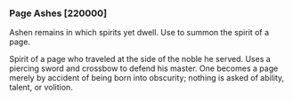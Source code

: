 ### Page Ashes [220000]

Ashen remains in which spirits yet dwell. Use to summon the spirit of a page.

Spirit of a page who traveled at the side of the noble he served. Uses a piercing sword and crossbow to defend his master. One becomes a page merely by accident of being born into obscurity; nothing is asked of ability, talent, or volition.